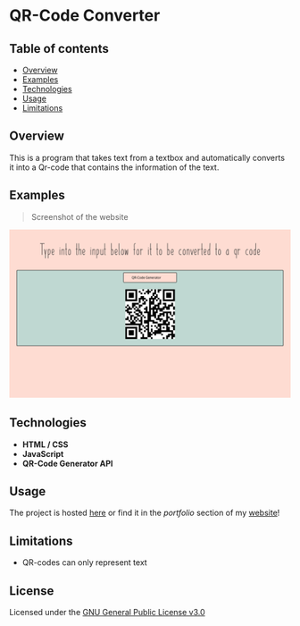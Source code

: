 # QR-Code Converter

## Table of contents
* [Overview](#overview)
* [Examples](#examples)
* [Technologies](#technologies)
* [Usage](#usage)
* [Limitations](#limitations)

## Overview
This is a program that takes text from a textbox and automatically converts it into a Qr-code that contains the information of the text.

## Examples

> Screenshot of the website

![Screenshot](pictures/mainPage.png "Converts text!")

## Technologies
- **HTML / CSS**
- **JavaScript**
- **QR-Code Generator API**

## Usage
The project is hosted [here](https://alex0blackwell.github.io/pages/qrCode/index.html) or find it in the *portfolio* section of my [website](https://alex0blackwell.github.io/)!

## Limitations
- QR-codes can only represent text

## License
Licensed under the [GNU General Public License v3.0](LICENSE)
